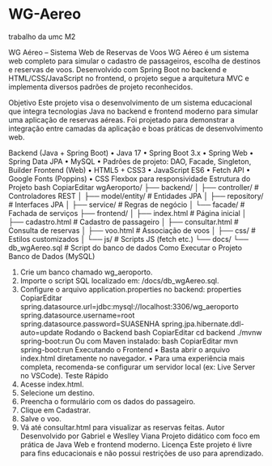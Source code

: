 # WG-Aereo
trabalho da umc M2

WG Aéreo – Sistema Web de Reservas de Voos
WG Aéreo é um sistema web completo para simular o cadastro de passageiros, escolha de destinos e reservas de voos. Desenvolvido com Spring Boot no backend e HTML/CSS/JavaScript no frontend, o projeto segue a arquitetura MVC e implementa diversos padrões de projeto reconhecidos.

Objetivo
Este projeto visa o desenvolvimento de um sistema educacional que integra tecnologias Java no backend e frontend moderno para simular uma aplicação de reservas aéreas. Foi projetado para demonstrar a integração entre camadas da aplicação e boas práticas de desenvolvimento web.

Backend (Java + Spring Boot)
• Java 17
• Spring Boot 3.x
• Spring Web
• Spring Data JPA
• MySQL
• Padrões de projeto: DAO, Facade, Singleton, Builder
Frontend (Web)
• HTML5 + CSS3
• JavaScript ES6
• Fetch API
• Google Fonts (Poppins)
• CSS Flexbox para responsividade
 Estrutura do Projeto
bash
CopiarEditar
wgAeroporto/
├── backend/
│ ├── controller/ # Controladores REST
│ ├── model/entity/ # Entidades JPA
│ ├── repository/ # Interfaces JPA
│ ├── service/ # Regras de negócio
│ └── facade/ # Fachada de serviços
├── frontend/
│ ├── index.html # Página inicial
│ ├── cadastro.html # Cadastro de passageiro
│ ├── consultar.html # Consulta de reservas
│ ├── voo.html # Associação de voos
│ ├── css/ # Estilos customizados
│ └── js/ # Scripts JS (fetch etc.)
└── docs/
 └── db_wgAereo.sql # Script do banco de dados
 Como Executar o Projeto
 Banco de Dados (MySQL)
1. Crie um banco chamado wg_aeroporto.
2. Importe o script SQL localizado em: /docs/db_wgAereo.sql.
3. Configure o arquivo application.properties no backend:
properties
CopiarEditar
spring.datasource.url=jdbc:mysql://localhost:3306/wg_aeroporto
spring.datasource.username=root
spring.datasource.password=SUASENHA
spring.jpa.hibernate.ddl-auto=update
 Rodando o Backend
bash
CopiarEditar
cd backend
./mvnw spring-boot:run
Ou com Maven instalado:
bash
CopiarEditar
mvn spring-boot:run
 Executando o Frontend
• Basta abrir o arquivo index.html diretamente no navegador.
• Para uma experiência mais completa, recomenda-se configurar um
servidor local (ex: Live Server no VSCode).
 Teste Rápido
1. Acesse index.html.
2. Selecione um destino.
3. Preencha o formulário com os dados do passageiro.
4. Clique em Cadastrar.
5. Salve o voo.
6. Vá até consultar.html para visualizar as reservas feitas.
 Autor
Desenvolvido por Gabriel e Weslley Viana
 Projeto didático com foco em prática de Java Web e frontend moderno.
 Licença
Este projeto é livre para fins educacionais e não possui restrições de uso para
aprendizado.
